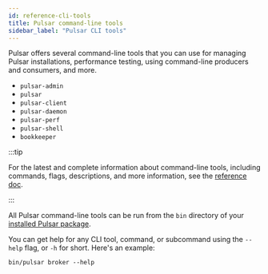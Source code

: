 ```yaml
---
id: reference-cli-tools
title: Pulsar command-line tools
sidebar_label: "Pulsar CLI tools"
---
```


Pulsar offers several command-line tools that you can use for managing Pulsar installations, performance testing, using command-line producers and consumers, and more.

* `pulsar-admin`
* `pulsar`
* `pulsar-client`
* `pulsar-daemon`
* `pulsar-perf`
* `pulsar-shell`
* `bookkeeper`

:::tip

For the latest and complete information about command-line tools, including commands, flags, descriptions, and more information, see the [reference doc](pathname:///reference/#/@pulsar:version_reference@/).

:::

All Pulsar command-line tools can be run from the `bin` directory of your [installed Pulsar package](getting-started-standalone.md).

You can get help for any CLI tool, command, or subcommand using the `--help` flag, or `-h` for short. Here's an example:

```shell
bin/pulsar broker --help
```
